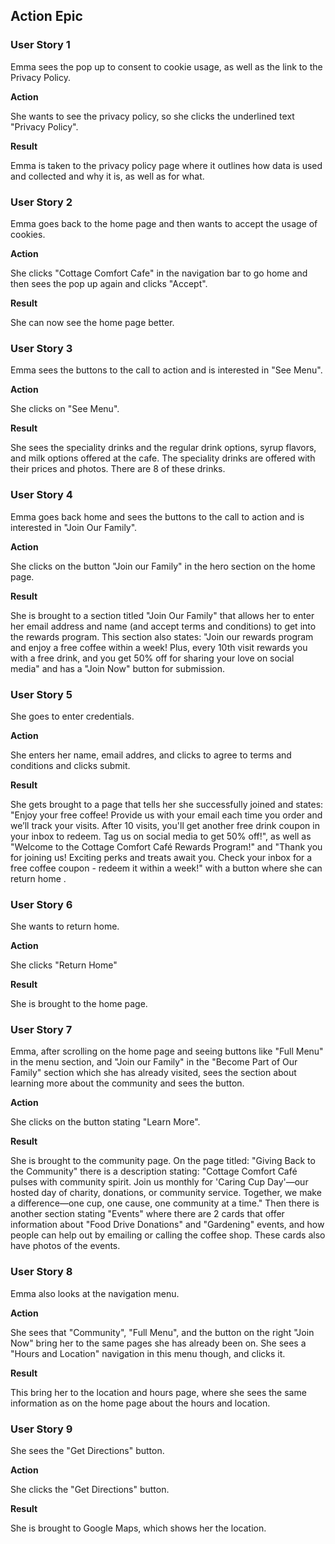 ## Action Epic

### User Story 1

Emma sees the pop up to consent to cookie usage, as well as the link to the Privacy Policy.

**Action**

She wants to see the privacy policy, so she clicks the underlined text "Privacy Policy".

**Result**

Emma is taken to the privacy policy page where it outlines how data is used and collected and why it is, as well as for what. 

### User Story 2

Emma goes back to the home page and then wants to accept the usage of cookies.

**Action**

She clicks "Cottage Comfort Cafe" in the navigation bar to go home and then sees the pop up again and clicks "Accept".

**Result**

She can now see the home page better.

### User Story 3

Emma sees the buttons to the call to action and is interested in "See Menu".

**Action**

She clicks on "See Menu". 

**Result**

She sees the speciality drinks and the regular drink options, syrup flavors, and milk options offered at the cafe. The speciality drinks are offered with their prices and photos. There are 8 of these drinks. 

### User Story 4

Emma goes back home and sees the buttons to the call to action and is interested in "Join Our Family".

**Action**

She clicks on the button "Join our Family" in the hero section on the home page.

**Result**

She is brought to a section titled "Join Our Family" that allows her to enter her email address and name (and accept terms and conditions) to get into the rewards program. This section also states: "Join our rewards program and enjoy a free coffee within a week! Plus, every 10th visit rewards you with a free drink, and you get 50% off for sharing your love on social media" and has a "Join Now" button for submission. 

### User Story 5

She goes to enter credentials.

**Action**

She enters her name, email addres, and clicks to agree to terms and conditions and clicks submit. 

**Result**

She gets brought to a page that tells her she successfully joined and states: "Enjoy your free coffee! Provide us with your email each time you order and we’ll track your visits. After 10 visits, you'll get another free drink coupon in your inbox to redeem. Tag us on social media to get 50% off!", as well as "Welcome to the Cottage Comfort Café Rewards Program!" and "Thank you for joining us! Exciting perks and treats await you. Check your inbox for a free coffee coupon - redeem it within a week!" with a button where she can return home .

### User Story 6

She wants to return home.

**Action**

She clicks "Return Home"

**Result**

She is brought to the home page.

### User Story 7

Emma, after scrolling on the home page and seeing buttons like "Full Menu" in the menu section, and "Join our Family" in the "Become Part of Our Family" section which she has already visited, sees the section about learning more about the community and sees the button. 

**Action**

She clicks on the button stating "Learn More".  

**Result**

She is brought to the community page. On the page titled: "Giving Back to the Community" there is a description stating: "Cottage Comfort Café pulses with community spirit. Join us monthly for 'Caring Cup Day'—our hosted day of charity, donations, or community service. Together, we make a difference—one cup, one cause, one community at a time." Then there is another section stating "Events" where there are 2 cards that offer information about "Food Drive Donations" and "Gardening" events, and how people can help out by emailing or calling the coffee shop. These cards also have photos of the events.

### User Story 8

Emma also looks at the navigation menu. 

**Action**

She sees that "Community", "Full Menu", and the button on the right "Join Now" bring her to the same pages she has already been on. She sees a "Hours and Location" navigation in this menu though, and clicks it. 

**Result**

This bring her to the location and hours page, where she sees the same information as on the home page about the hours and location.

### User Story 9

She sees the "Get Directions" button.

**Action**

She clicks the "Get Directions" button.

**Result**

She is brought to Google Maps, which shows her the location.

